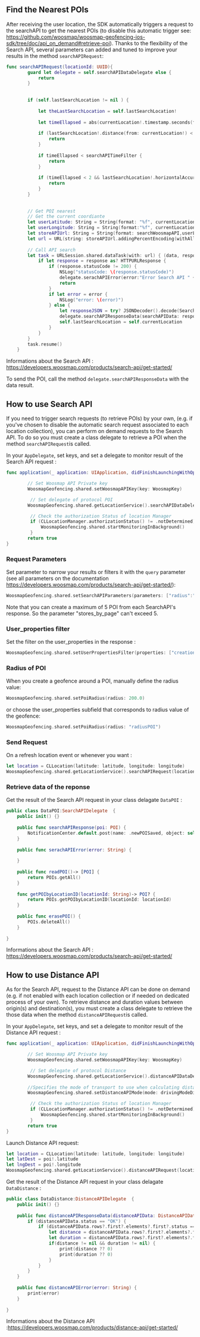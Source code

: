 
## Find the Nearest POIs

After receiving the user location, the SDK automatically triggers a request to the searchAPI to get the nearest POIs (to disable this automatic trigger see: https://github.com/woosmap/woosmap-geofencing-ios-sdk/tree/doc/api_on_demand#retrieve-poi). Thanks to the flexibility of the Search API, several parameters can added and tuned to improve your results in the method `searchAPIRequest`: 
```swift
func searchAPIRequest(locationId: UUID){
        guard let delegate = self.searchAPIDataDelegate else {
            return
        }
        
        
        if (self.lastSearchLocation != nil ) {
            
            let theLastSearchLocation = self.lastSearchLocation!
            
            let timeEllapsed = abs(currentLocation!.timestamp.seconds(from: theLastSearchLocation.timestamp))
            
            if (lastSearchLocation!.distance(from: currentLocation!) < searchAPIDistanceFilter ) {
                return
            }
            
            if timeEllapsed < searchAPITimeFilter {
                return
            }
            
            if (timeEllapsed < 2 && lastSearchLocation!.horizontalAccuracy >= lastSearchLocation!.horizontalAccuracy) {
                return
            }
        }
        
        
        // Get POI nearest
        // Get the current coordiante
        let userLatitude: String = String(format: "%f", currentLocation!.coordinate.latitude)
        let userLongitude: String = String(format:"%f", currentLocation!.coordinate.longitude)
        let storeAPIUrl: String = String(format: searchWoosmapAPI,userLatitude,userLongitude)
        let url = URL(string: storeAPIUrl.addingPercentEncoding(withAllowedCharacters: .urlQueryAllowed)!)!
        
        // Call API search
        let task = URLSession.shared.dataTask(with: url) { (data, response, error) in
            if let response = response as? HTTPURLResponse {
                if (response.statusCode != 200) {
                    NSLog("statusCode: \(response.statusCode)")
                    delegate.serachAPIError(error:"Error Search API " + String(response.statusCode))
                    return
                }
                if let error = error {
                    NSLog("error: \(error)")
                } else {
                    let responseJSON = try? JSONDecoder().decode(SearchAPIData.self, from: data!)
                    delegate.searchAPIResponseData(searchAPIData: responseJSON!, locationId: locationId)
                    self.lastSearchLocation = self.currentLocation
                }
            }
        }
        task.resume()
    }
```

Informations about the Search API : https://developers.woosmap.com/products/search-api/get-started/

To send the POI, call the method `delegate.searchAPIResponseData` with the data result. 


## How to use Search API 

If you need to trigger search requests (to retrieve POIs) by your own, (e.g. if you've chosen to disable the automatic search request associated to each location collection), you can perform on demand requests to the Search API. To do so you must create a class delegate to retrieve a POI when the method `searchAPIRequest`is called.

In your `AppDelegate`, set keys, and set a delegate to monitor result of the Search API request :
```swift
func application(_ application: UIApplication, didFinishLaunchingWithOptions launchOptions: [UIApplication.LaunchOptionsKey: Any]?) -> Bool {

        // Set Woosmap API Private key
        WoosmapGeofencing.shared.setWoosmapAPIKey(key: WoosmapKey)

         // Set delegate of protocol POI 
        WoosmapGeofencing.shared.getLocationService().searchAPIDataDelegate = DataPOI()

         // Check the authorization Status of location Manager
         if (CLLocationManager.authorizationStatus() != .notDetermined) {
             WoosmapGeofencing.shared.startMonitoringInBackground()
         }
        return true
}
```

### Request Parameters

Set parameter to narrow your results or filters it with the `query` parameter (see all parameters on the documentation https://developers.woosmap.com/products/search-api/get-started/): 
```swift
WoosmapGeofencing.shared.setSearchAPIParameters(parameters: ["radius":"20000","stores_by_page":"2", "query":"tag:rugby"])
```
Note that you can create a maximum of 5 POI from each SearchAPI's response. So the parameter "stores_by_page" can't exceed 5.

### User_properties filter

Set the filter on the user_properties in the response : 
```swift
WoosmapGeofencing.shared.setUserPropertiesFilter(properties: ["creation_date","radius"])
```

### Radius of POI
When you create a geofence around a POI, manually define the radius value: 
```swift
WoosmapGeofencing.shared.setPoiRadius(radius: 200.0)
```
or choose the user_properties subfield that corresponds to radius value of the geofence:
```swift
WoosmapGeofencing.shared.setPoiRadius(radius: "radiusPOI")
```

### Send Request
On a refresh location event or whenever you want :

```swift
let location = CLLocation(latitude: latitude, longitude: longitude)
WoosmapGeofencing.shared.getLocationService().searchAPIRequest(location: location)
```

### Retrieve data of the reponse 

Get the result of the Search API request in your class delagate `DataPOI` :
```swift
public class DataPOI:SearchAPIDelegate  {
    public init() {}
    
    public func searchAPIResponse(poi: POI) {
        NotificationCenter.default.post(name: .newPOISaved, object: self, userInfo: ["POI": poi])
    }
    
    public func serachAPIError(error: String) {
        
    }
    
    public func readPOI()-> [POI] {
        return POIs.getAll()
    }
    
    func getPOIbyLocationID(locationId: String)-> POI? {
        return POIs.getPOIbyLocationID(locationId: locationId)
    }
    
    public func erasePOI() {
        POIs.deleteAll()
    }
    
}

```

Informations about the Search API : https://developers.woosmap.com/products/search-api/get-started/


## How to use Distance API 

As for the Search API, request to the Distance API can be done on demand (e.g. if not enabled with each location collection or if needed on dedicated process of your own). To retrieve distance and duration values between origin(s) and destination(s), you must create a class delegate to retrieve the those data when the method `distanceAPIRequest`is called.

In your `AppDelegate`, set keys, and set a delegate to monitor result of the Distance API request :
```swift
func application(_ application: UIApplication, didFinishLaunchingWithOptions launchOptions: [UIApplication.LaunchOptionsKey: Any]?) -> Bool {

        // Set Woosmap API Private key
        WoosmapGeofencing.shared.setWoosmapAPIKey(key: WoosmapKey)

         // Set delegate of protocol Distance
        WoosmapGeofencing.shared.getLocationService().distanceAPIDataDelegate = DataDistance()
        
        //Specifies the mode of transport to use when calculating distance. Valid values are "driving", "cycling", "walking". (if not specified default is driving)
        WoosmapGeofencing.shared.setDistanceAPIMode(mode: drivingModeDistance)

         // Check the authorization Status of location Manager
         if (CLLocationManager.authorizationStatus() != .notDetermined) {
             WoosmapGeofencing.shared.startMonitoringInBackground()
         }
        return true
}
```

Launch Distance API request:

```swift
let location = CLLocation(latitude: latitude, longitude: longitude)
let latDest = poi!.latitude
let lngDest = poi!.longitude
WoosmapGeofencing.shared.getLocationService().distanceAPIRequest(locationOrigin: location,coordinatesDest: [(latDest, lngDest)])
```

Get the result of the Distance API request in your class delagate `DataDistance` :
```swift
public class DataDistance:DistanceAPIDelegate  {
    public init() {}
    
    public func distanceAPIResponseData(distanceAPIData: DistanceAPIData, locationId: String) {
        if (distanceAPIData.status == "OK") {
            if (distanceAPIData.rows?.first?.elements?.first?.status == "OK") {
                let distance = distanceAPIData.rows?.first?.elements?.first?.distance?.value!
                let duration = distanceAPIData.rows?.first?.elements?.first?.duration?.text!
                if(distance != nil && duration != nil) {
                    print(distance ?? 0)
                    print(duration ?? 0)
                }
            }
        }
    }
    
    public func distanceAPIError(error: String) {
        print(error)
    }
    
}
```

Informations about the Distance API :https://developers.woosmap.com/products/distance-api/get-started/
